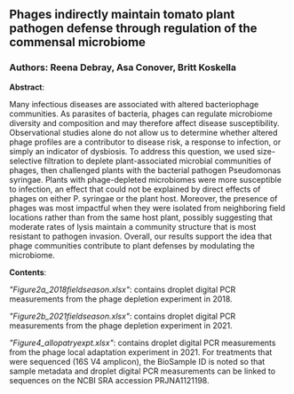 ## Phages indirectly maintain tomato plant pathogen defense through regulation of the commensal microbiome

### Authors: Reena Debray, Asa Conover, Britt Koskella

**Abstract**:  

Many infectious diseases are associated with altered bacteriophage communities. As parasites of bacteria, phages can regulate microbiome diversity and composition and may therefore affect disease susceptibility. Observational studies alone do not allow us to determine whether altered phage profiles are a contributor to disease risk, a response to infection, or simply an indicator of dysbiosis. To address this question, we used size-selective filtration to deplete plant-associated microbial communities of phages, then challenged plants with the bacterial pathogen Pseudomonas syringae. Plants with phage-depleted microbiomes were more susceptible to infection, an effect that could not be explained by direct effects of phages on either P. syringae or the plant host. Moreover, the presence of phages was most impactful when they were isolated from neighboring field locations rather than from the same host plant, possibly suggesting that moderate rates of lysis maintain a community structure that is most resistant to pathogen invasion. Overall, our results support the idea that phage communities contribute to plant defenses by modulating the microbiome.

**Contents**:  

*"Figure2a_2018fieldseason.xlsx"*: contains droplet digital PCR measurements from the phage depletion experiment in 2018.  

*"Figure2b_2021fieldseason.xlsx"*: contains droplet digital PCR measurements from the phage depletion experiment in 2021.  

*"Figure4_allopatryexpt.xlsx"*: contains droplet digital PCR measurements from the phage local adaptation experiment in 2021. For treatments that were sequenced (16S V4 amplicon), the BioSample ID is noted so that sample metadata and droplet digital PCR measurements can be linked to sequences on the NCBI SRA accession PRJNA1121198.
